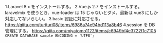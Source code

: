 1.Laravel 8.x をインストールする。
2.Vue.js 2.7 をインストールする。laravelmix を使うとき、vue-loader は 15 じゃないとダメ。最新は vue3 にしか対応してないらしい。
3.basic 認証に対応させる。
https://qiita.com/turituri08/items/6986a74e94bd113a8b46
4.session を DB 管理にする。
https://qiita.com/miyatomo1122/items/c6949bf4e3722f1c7105
`CREATE DATABASE sample ENCODING = 'UTF8';`
